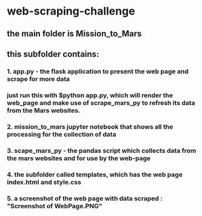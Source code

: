 # web-scraping-challenge

## the main folder is Mission_to_Mars
##  	this subfolder contains:
###		1. app.py - the flask application to present the web page and scrape for more data
###		   just run this with $python app.py, which will render the web_page and make use of scrape_mars_py to refresh its data from the Mars websites.
###		2. mission_to_mars jupyter notebook that shows all the processing for the collection of data
###		3. scape_mars_py - the pandas script which collects data from the mars websites and for use by the web-page
###		4. the subfolder called templates, which has the web page index.html and style.css
###		5. a screenshot of the web page with data scraped : "Screenshot of WebPage.PNG"